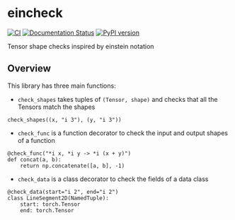 # eincheck

[![CI](https://github.com/epronovost/eincheck/actions/workflows/pr.yaml/badge.svg)](https://github.com/epronovost/eincheck/actions/workflows/pr.yaml)
[![Documentation Status](https://readthedocs.org/projects/eincheck/badge/?version=main)](https://eincheck.readthedocs.io/en/main/?badge=main)
[![PyPI version](https://badge.fury.io/py/eincheck.svg)](https://badge.fury.io/py/eincheck)

Tensor shape checks inspired by einstein notation


## Overview

This library has three main functions:

* `check_shapes` takes tuples of `(Tensor, shape)` and checks that all the Tensors match the shapes

```
check_shapes((x, "i 3"), (y, "i 3"))
```

* `check_func` is a function decorator to check the input and output shapes of a function

```
@check_func("*i x, *i y -> *i (x + y)")
def concat(a, b):
    return np.concatenate([a, b], -1)
```

* `check_data` is a class decorator to check the fields of a data class

```
@check_data(start="i 2", end="i 2")
class LineSegment2D(NamedTuple):
    start: torch.Tensor
    end: torch.Tensor
```
